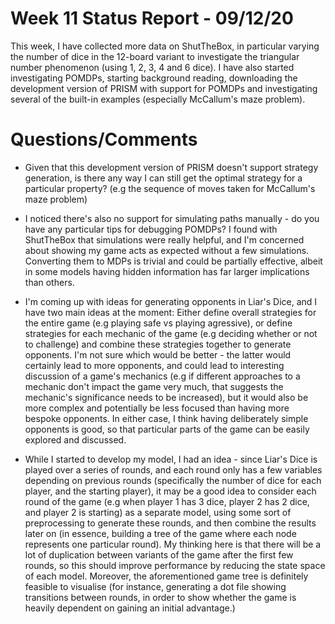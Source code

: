 # Week 11 Status Report - 09/12/20

This week, I have collected more data on ShutTheBox, in particular varying the number of dice in the 12-board variant to investigate the triangular number phenomenon (using 1, 2, 3, 4 and 6 dice). I have also started investigating POMDPs, starting background reading, downloading the development version of PRISM with support for POMDPs and investigating several of the built-in examples (especially McCallum's maze problem).

# Questions/Comments

* Given that this development version of PRISM doesn't support strategy generation, is there any way I can still get the optimal strategy for a particular property? (e.g the sequence of moves taken for McCallum's maze problem)

* I noticed there's also no support for simulating paths manually - do you have any particular tips for debugging POMDPs? I found with ShutTheBox that simulations were really helpful, and I'm concerned about showing my game acts as expected without a few simulations. Converting them to MDPs is trivial and could be partially effective, albeit in some models having hidden information has far larger implications than others.

* I'm coming up with ideas for generating opponents in Liar's Dice, and I have two main ideas at the moment: Either define overall strategies for the entire game (e.g playing safe vs playing agressive), or define strategies for each mechanic of the game (e.g deciding whether or not to challenge) and combine these strategies together to generate opponents. I'm not sure which would be better - the latter would certainly lead to more opponents, and could lead to interesting discussion of a game's mechanics (e.g if different approaches to a mechanic don't impact the game very much, that suggests the mechanic's significance needs to be increased), but it would also be more complex and potentially be less focused than having more bespoke opponents. In either case, I think having deliberately simple opponents is good, so that particular parts of the game can be easily explored and discussed.

* While I started to develop my model, I had an idea - since Liar's Dice is played over a series of rounds, and each round only has a few variables depending on previous rounds (specifically the number of dice for each player, and the starting player), it may be a good idea to consider each round of the game (e.g when player 1 has 3 dice, player 2 has 2 dice, and player 2 is starting) as a separate model, using some sort of preprocessing to generate these rounds, and then combine the results later on (in essence, building a tree of the game where each node represents one particular round). My thinking here is that there will be a lot of duplication between variants of the game after the first few rounds, so this should improve performance by reducing the state space of each model. Moreover, the aforementioned game tree is definitely feasible to visualise (for instance, generating a dot file showing transitions between rounds, in order to show whether the game is heavily dependent on gaining an initial advantage.)